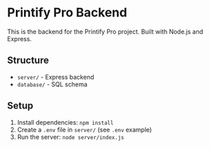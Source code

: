 # Printify Pro Backend

This is the backend for the Printify Pro project. Built with Node.js and Express.

## Structure
- `server/` - Express backend
- `database/` - SQL schema

## Setup
1. Install dependencies: `npm install`
2. Create a `.env` file in `server/` (see `.env` example)
3. Run the server: `node server/index.js`
